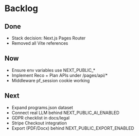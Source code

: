 # Backlog

## Done
- Stack decision: Next.js Pages Router
- Removed all Vite references

## Now
- Ensure env variables use NEXT_PUBLIC_*
- Implement Reco + Plan APIs under /pages/api/*
- Middleware pf_session cookie working

## Next
- Expand programs.json dataset
- Connect real LLM behind NEXT_PUBLIC_AI_ENABLED
- GDPR checklist in docs/legal
- Stripe Checkout integration
- Export (PDF/Docx) behind NEXT_PUBLIC_EXPORT_ENABLED